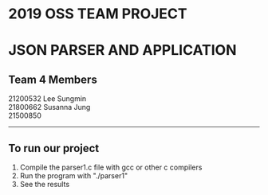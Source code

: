 **2019 OSS TEAM PROJECT**  
=======
  
# JSON PARSER AND APPLICATION  

## Team 4 Members  
21200532 Lee Sungmin  
21800662 Susanna Jung  
21500850  

---

## To run our project

1. Compile the parser1.c file with gcc or other c compilers
2. Run the program with "./parser1"
3. See the results
